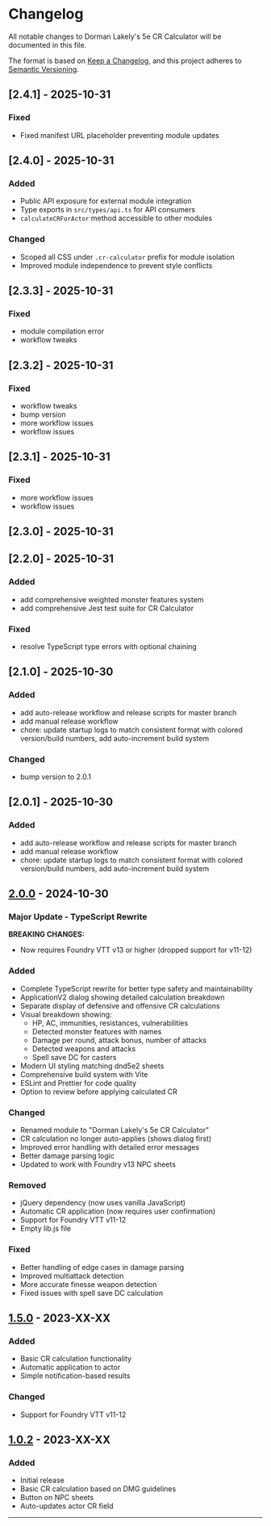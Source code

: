 # Changelog

All notable changes to Dorman Lakely's 5e CR Calculator will be documented in this file.

The format is based on [Keep a Changelog](https://keepachangelog.com/en/1.0.0/),
and this project adheres to [Semantic Versioning](https://semver.org/spec/v2.0.0.html).

## [2.4.1] - 2025-10-31

### Fixed

- Fixed manifest URL placeholder preventing module updates

## [2.4.0] - 2025-10-31

### Added

- Public API exposure for external module integration
- Type exports in `src/types/api.ts` for API consumers
- `calculateCRForActor` method accessible to other modules

### Changed

- Scoped all CSS under `.cr-calculator` prefix for module isolation
- Improved module independence to prevent style conflicts

## [2.3.3] - 2025-10-31

### Fixed

- module compilation error
- workflow tweaks

## [2.3.2] - 2025-10-31

### Fixed

- workflow tweaks
- bump version
- more workflow issues
- workflow issues

## [2.3.1] - 2025-10-31

### Fixed

- more workflow issues
- workflow issues

## [2.3.0] - 2025-10-31

## [2.2.0] - 2025-10-31

### Added

- add comprehensive weighted monster features system
- add comprehensive Jest test suite for CR Calculator

### Fixed

- resolve TypeScript type errors with optional chaining

## [2.1.0] - 2025-10-30

### Added

- add auto-release workflow and release scripts for master branch
- add manual release workflow
- chore: update startup logs to match consistent format with colored version/build numbers, add auto-increment build system

### Changed

- bump version to 2.0.1

## [2.0.1] - 2025-10-30

### Added

- add auto-release workflow and release scripts for master branch
- add manual release workflow
- chore: update startup logs to match consistent format with colored version/build numbers, add auto-increment build system

## [2.0.0] - 2024-10-30

### Major Update - TypeScript Rewrite

**BREAKING CHANGES:**

- Now requires Foundry VTT v13 or higher (dropped support for v11-12)

### Added

- Complete TypeScript rewrite for better type safety and maintainability
- ApplicationV2 dialog showing detailed calculation breakdown
- Separate display of defensive and offensive CR calculations
- Visual breakdown showing:
  - HP, AC, immunities, resistances, vulnerabilities
  - Detected monster features with names
  - Damage per round, attack bonus, number of attacks
  - Detected weapons and attacks
  - Spell save DC for casters
- Modern UI styling matching dnd5e2 sheets
- Comprehensive build system with Vite
- ESLint and Prettier for code quality
- Option to review before applying calculated CR

### Changed

- Renamed module to "Dorman Lakely's 5e CR Calculator"
- CR calculation no longer auto-applies (shows dialog first)
- Improved error handling with detailed error messages
- Better damage parsing logic
- Updated to work with Foundry v13 NPC sheets

### Removed

- jQuery dependency (now uses vanilla JavaScript)
- Automatic CR application (now requires user confirmation)
- Support for Foundry VTT v11-12
- Empty lib.js file

### Fixed

- Better handling of edge cases in damage parsing
- Improved multiattack detection
- More accurate finesse weapon detection
- Fixed issues with spell save DC calculation

## [1.5.0] - 2023-XX-XX

### Added

- Basic CR calculation functionality
- Automatic application to actor
- Simple notification-based results

### Changed

- Support for Foundry VTT v11-12

## [1.0.2] - 2023-XX-XX

### Added

- Initial release
- Basic CR calculation based on DMG guidelines
- Button on NPC sheets
- Auto-updates actor CR field

---

[2.0.0]: https://github.com/jesshmusic/fvtt-challenge-calculator/compare/v1.5.0...v2.0.0
[1.5.0]: https://github.com/jesshmusic/fvtt-challenge-calculator/compare/v1.0.2...v1.5.0
[1.0.2]: https://github.com/jesshmusic/fvtt-challenge-calculator/releases/tag/v1.0.2
